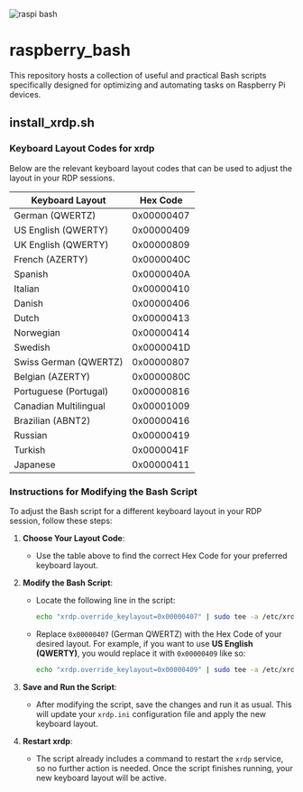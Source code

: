 ![raspi bash](https://github.com/Niclassslua/raspberry_bash/assets/78554432/19d5e655-00b8-42da-9426-de5b2dc167fb)



# raspberry_bash
This repository hosts a collection of useful and practical Bash scripts specifically designed for optimizing and automating tasks on Raspberry Pi devices.



## install_xrdp.sh

### Keyboard Layout Codes for xrdp

Below are the relevant keyboard layout codes that can be used to adjust the layout in your RDP sessions.

| Keyboard Layout           | Hex Code    |
|---------------------------|-------------|
| German (QWERTZ)           | 0x00000407  |
| US English (QWERTY)       | 0x00000409  |
| UK English (QWERTY)       | 0x00000809  |
| French (AZERTY)           | 0x0000040C  |
| Spanish                   | 0x0000040A  |
| Italian                   | 0x00000410  |
| Danish                    | 0x00000406  |
| Dutch                     | 0x00000413  |
| Norwegian                 | 0x00000414  |
| Swedish                   | 0x0000041D  |
| Swiss German (QWERTZ)     | 0x00000807  |
| Belgian (AZERTY)          | 0x0000080C  |
| Portuguese (Portugal)     | 0x00000816  |
| Canadian Multilingual     | 0x00001009  |
| Brazilian (ABNT2)         | 0x00000416  |
| Russian                   | 0x00000419  |
| Turkish                   | 0x0000041F  |
| Japanese                  | 0x00000411  |

### Instructions for Modifying the Bash Script

To adjust the Bash script for a different keyboard layout in your RDP session, follow these steps:

1. **Choose Your Layout Code**:
   - Use the table above to find the correct Hex Code for your preferred keyboard layout.

2. **Modify the Bash Script**:
   - Locate the following line in the script:
     ```bash
     echo "xrdp.override_keylayout=0x00000407" | sudo tee -a /etc/xrdp/xrdp.ini
     ```
   - Replace `0x00000407` (German QWERTZ) with the Hex Code of your desired layout. For example, if you want to use **US English (QWERTY)**, you would replace it with `0x00000409` like so:
     ```bash
     echo "xrdp.override_keylayout=0x00000409" | sudo tee -a /etc/xrdp/xrdp.ini
     ```

3. **Save and Run the Script**:
   - After modifying the script, save the changes and run it as usual. This will update your `xrdp.ini` configuration file and apply the new keyboard layout.

4. **Restart xrdp**:
   - The script already includes a command to restart the `xrdp` service, so no further action is needed. Once the script finishes running, your new keyboard layout will be active.
